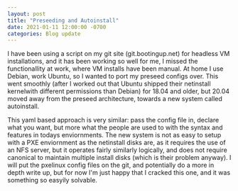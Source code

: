 ```yaml
---
layout: post
title: "Preseeding and Autoinstall"
date: 2021-01-11 12:00:00 -0700
categories: Blog update
---
```

I have been using a script on my git site (git.bootingup.net) for headless VM installations, and it has been working so well for me, I missed the functionallity at work, where VM installs have been manual. At home I use Debian, work Ubuntu, so I wanted to port my preseed configs over. This went smoothly (after I worked out that Ubuntu shipped their netinstall kernelwith different permissions than Debian) for 18.04 and older, but 20.04 moved away from the preseed architecture, towards a new system called autoinstall. 

This yaml based approach is very similar: pass the config file in, declare what you want, but more what the people are used to with the syntax and features in todays enviornments. The new system is not as easy to setup with a PXE enviornment as the netinstall disks are, as it requires the use of an NFS server, but it operates fairly similarly logically, and does not require canonical to maintain multiple install disks (which is their problem anyway). I will put the pxelinux config files on the git, and potentially do a more in depth write up, but for now I'm just happy that I cracked this one, and it was something so easyily solvable. 
